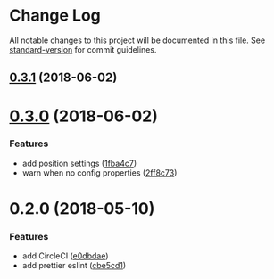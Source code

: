 # Change Log

All notable changes to this project will be documented in this file. See [standard-version](https://github.com/conventional-changelog/standard-version) for commit guidelines.

<a name="0.3.1"></a>
## [0.3.1](https://github.com/romainwn/hyper-window-size/compare/v0.3.0...v0.3.1) (2018-06-02)



<a name="0.3.0"></a>
# [0.3.0](https://github.com/romainwn/hyper-window-size/compare/v0.2.0...v0.3.0) (2018-06-02)


### Features

* add position settings ([1fba4c7](https://github.com/romainwn/hyper-window-size/commit/1fba4c7))
* warn when no config properties ([2ff8c73](https://github.com/romainwn/hyper-window-size/commit/2ff8c73))



<a name="0.2.0"></a>
# 0.2.0 (2018-05-10)


### Features

* add CircleCI ([e0dbdae](https://github.com/romainwn/hyper-window-size/commit/e0dbdae))
* add prettier eslint ([cbe5cd1](https://github.com/romainwn/hyper-window-size/commit/cbe5cd1))
